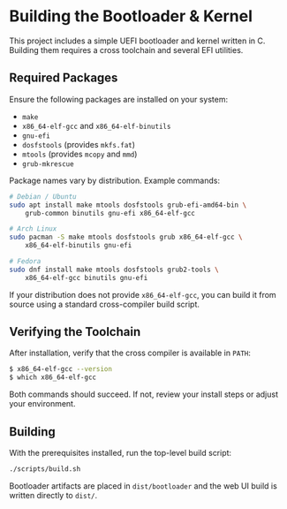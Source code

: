 # Building the Bootloader & Kernel

This project includes a simple UEFI bootloader and kernel written in C. Building them requires a cross toolchain and several EFI utilities.

## Required Packages

Ensure the following packages are installed on your system:

- `make`
- `x86_64-elf-gcc` and `x86_64-elf-binutils`
- `gnu-efi`
- `dosfstools` (provides `mkfs.fat`)
- `mtools` (provides `mcopy` and `mmd`)
- `grub-mkrescue`

Package names vary by distribution. Example commands:

```bash
# Debian / Ubuntu
sudo apt install make mtools dosfstools grub-efi-amd64-bin \
    grub-common binutils gnu-efi x86_64-elf-gcc

# Arch Linux
sudo pacman -S make mtools dosfstools grub x86_64-elf-gcc \
    x86_64-elf-binutils gnu-efi

# Fedora
sudo dnf install make mtools dosfstools grub2-tools \
    x86_64-elf-gcc binutils gnu-efi
```

If your distribution does not provide `x86_64-elf-gcc`, you can build it from source using a standard cross-compiler build script.

## Verifying the Toolchain

After installation, verify that the cross compiler is available in `PATH`:

```bash
$ x86_64-elf-gcc --version
$ which x86_64-elf-gcc
```

Both commands should succeed. If not, review your install steps or adjust your environment.

## Building

With the prerequisites installed, run the top-level build script:

```bash
./scripts/build.sh
```

Bootloader artifacts are placed in `dist/bootloader` and the web UI build is written directly to `dist/`.
